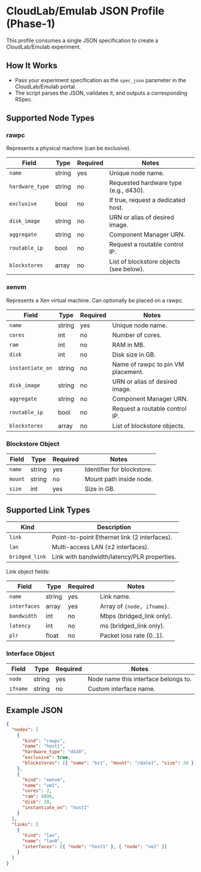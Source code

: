# CloudLab/Emulab JSON Profile (Phase-1)

This profile consumes a single JSON specification to create a CloudLab/Emulab experiment.

## How It Works

- Pass your experiment specification as the `spec_json` parameter in the CloudLab/Emulab portal.
- The script parses the JSON, validates it, and outputs a corresponding RSpec.

## Supported Node Types

### rawpc

Represents a physical machine (can be exclusive).

| Field           | Type   | Required | Notes                                   |
| --------------- | ------ | -------- | --------------------------------------- |
| `name`          | string | yes      | Unique node name.                       |
| `hardware_type` | string | no       | Requested hardware type (e.g., d430).   |
| `exclusive`     | bool   | no       | If true, request a dedicated host.      |
| `disk_image`    | string | no       | URN or alias of desired image.          |
| `aggregate`     | string | no       | Component Manager URN.                  |
| `routable_ip`   | bool   | no       | Request a routable control IP.          |
| `blockstores`   | array  | no       | List of blockstore objects (see below). |

### xenvm

Represents a Xen virtual machine. Can optionally be placed on a rawpc.

| Field            | Type   | Required | Notes                              |
| ---------------- | ------ | -------- | ---------------------------------- |
| `name`           | string | yes      | Unique node name.                  |
| `cores`          | int    | no       | Number of cores.                   |
| `ram`            | int    | no       | RAM in MB.                         |
| `disk`           | int    | no       | Disk size in GB.                   |
| `instantiate_on` | string | no       | Name of rawpc to pin VM placement. |
| `disk_image`     | string | no       | URN or alias of desired image.     |
| `aggregate`      | string | no       | Component Manager URN.             |
| `routable_ip`    | bool   | no       | Request a routable control IP.     |
| `blockstores`    | array  | no       | List of blockstore objects.        |

### Blockstore Object

| Field   | Type   | Required | Notes                      |
| ------- | ------ | -------- | -------------------------- |
| `name`  | string | yes      | Identifier for blockstore. |
| `mount` | string | no       | Mount path inside node.    |
| `size`  | int    | yes      | Size in GB.                |

## Supported Link Types

| Kind           | Description                                  |
| -------------- | -------------------------------------------- |
| `link`         | Point-to-point Ethernet link (2 interfaces). |
| `lan`          | Multi-access LAN (≥2 interfaces).            |
| `bridged_link` | Link with bandwidth/latency/PLR properties.  |

Link object fields:

| Field        | Type   | Required | Notes                      |
| ------------ | ------ | -------- | -------------------------- |
| `name`       | string | yes      | Link name.                 |
| `interfaces` | array  | yes      | Array of `{node, ifname}`. |
| `bandwidth`  | int    | no       | Mbps (bridged_link only).  |
| `latency`    | int    | no       | ms (bridged_link only).    |
| `plr`        | float  | no       | Packet loss rate (0..1).   |

### Interface Object

| Field    | Type   | Required | Notes                                |
| -------- | ------ | -------- | ------------------------------------ |
| `node`   | string | yes      | Node name this interface belongs to. |
| `ifname` | string | no       | Custom interface name.               |

## Example JSON

```json
{
  "nodes": [
    {
      "kind": "rawpc",
      "name": "host1",
      "hardware_type": "d430",
      "exclusive": true,
      "blockstores": [{ "name": "bs1", "mount": "/data1", "size": 20 }]
    },
    {
      "kind": "xenvm",
      "name": "vm1",
      "cores": 2,
      "ram": 4096,
      "disk": 20,
      "instantiate_on": "host1"
    }
  ],
  "links": [
    {
      "kind": "lan",
      "name": "lan0",
      "interfaces": [{ "node": "host1" }, { "node": "vm1" }]
    }
  ]
}
```
